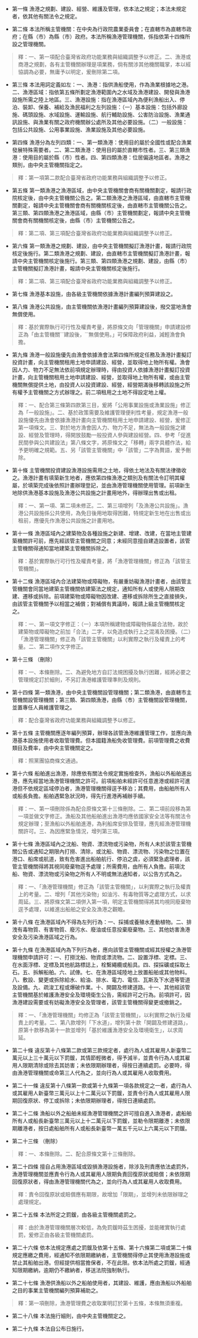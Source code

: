 * 第一條 漁港之規劃、建設、經營、維護及管理，依本法之規定；本法未規定者，依其他有關法令之規定。

* 第二條 本法所稱主管機關：在中央為行政院農業委員會；在直轄市為直轄市政府；在縣（市）為縣（市）政府。本法所稱漁港管理機關，係指依第十四條所設之管理機關。

> 釋：一、第一項配合臺灣省政府功能業務與組織調整予以修正。二、漁港或商港之規劃，各有主管機關辦理是項業務，倘有關涉其他機關職掌，本以經協調為必要，無庸予以明定，爰刪除第二項。

* 第三條 本法用詞定義如左：一、漁港：指供漁船使用，作為漁業根據地之港。二、漁港區域：指依第五條所劃定漁港範圍內之水域及漁港建設、開發與漁港設施所需之陸上地區。三、漁港設施：指在漁港區域內為便利漁船出入、停泊、裝卸、保養、補給及漁民福利之左列設施：（一）基本設施：包括外廊設施、碼頭設施、水域設施、運輸設施、航行輔助設施、公害防治設施、漁業通訊設施、與漁業有關之政府機關辦公處所及其他必要設施。（二）一般設施：包括公共設施、公用事業設施、漁業設施及其他必要設施。

* 第四條 漁港分為左列四類：一、第一類漁港：使用目的屬於全國性或配合漁業發展特殊需要者。二、第二類漁港：使用目的屬於直轄市性者。三、第三類漁港：使用目的屬於縣（市）性者。四、第四類漁港：位居偏遠地區者。漁港之類別，由中央主管機關指定之。

> 釋：第一項第二款配合臺灣省政府功能業務與組織調整予以修正。

* 第五條 第一類漁港之漁港區域，由中央主管機關會商有關機關劃定，報請行政院核定後，由中央主管機關公告之。第二類漁港之漁港區域，由直轄市主管機關劃定，報請中央主管機關會商有關機關核定後，由直轄市主管機關公告之。第三類、第四類漁港之漁港區域，由縣（市）主管機關劃定，報請中央主管機關會商有關機關核定後，由縣（市）主管機關公告之。

> 釋：第二項、第三項配合臺灣省政府功能業務與組織調整予以修正。

* 第六條 第一類漁港之規劃、建設，由中央主管機關擬訂漁港計畫，報請行政院核定後施行。第二類漁港之規劃、建設，由直轄市主管機關擬訂漁港計畫，報請中央主管機關核定後施行。第三類、第四類漁港之規劃、建設，由縣（市）主管機關擬訂漁港計畫，報請中央主管機關核定後施行。

> 釋：第二項、第三項配合臺灣省政府功能業務與組織調整予以修正。

* 第七條 漁港基本設施，由各級主管機關依據漁港計畫編列預算建設之。

* 第八條 漁港公共設施，由主管機關依漁港計畫編列預算建設後，撥交當地漁會無償使用。

> 釋：基於實際執行可行性及權責考量，將原條文向「管理機關」申請建設修正為「由主管機關˙˙˙建設後，˙˙˙無償使用。」可保障政府利益，減輕漁會負擔。

* 第九條 漁港一般設施優先由漁會依據漁會法第四條所規定任務及漁港計畫擬訂投資計畫，向主管機關租用土地申請建設、經營，並取得地上物所有權。漁會因人力、物力不足無法依前項規定辦理時，得由投資人依據漁港計畫擬訂投資計畫，向主管機關租用土地申請建設、經營，並取得地上物所有權，或由主管機關無償提供土地，由投資人以投資建設、經營，經營期滿後移轉該設施之所有權予主管機關之方式辦理之。前二項租用之土地不得設定地上權。

> 釋：一、配合第三條第四款第三目，爰將「公用事業設施或漁業設施」修正為「一般設施」。二、基於政策需要及維護管理便利性考量，規定漁港一般設施優先由漁會依據漁港計畫向主管機關租用土地申請建設、經營，爰修正第一項條文。三、對於地方漁會因人力、物力不足，無法為一般設施之建設、經營及管理時，得開放鼓勵一般投資人參與建設經營。四、參考「促進民間參與公共建設法」第八條文字，將原條文之「移轉」兩字具體作法，給予更明確之規範。五、另「該管主管機關」中「該管」二字為贅語，爰予刪除。

* 第十條 主管機關投資建設漁港設施需用之土地，得依土地法及有關法律徵收之。漁港計畫有填築新生地者，應依第四條漁港之類別及有關法令訂明其權屬，於填築完成後依照計畫辦理登記，並由漁港管理機關使用管理。前項新生地除供漁港基本設施及漁港公共設施之計畫用地外，得辦理出售或出租。

> 釋：一、第一項、第二項未修正。二、第三項增列「及漁港公共設施」。漁港公共設施係公共使用，為免日後用地取得困難，特規定新生地在出售或出租前，應優先作漁港公共設施之計畫用地。

* 第十一條 漁港區域內之建築物及各種設施之新建、增建、改建，在當地主管建築機關許可前，應先經該管主管機關之同意；未經同意擅自建造設置者，該管主管機關得通知當地建築主管機關拆除之。

> 釋：基於實際執行可行性及權責考量，將「漁港管理機關」修正為「該管主管機關」。

* 第十二條 漁港區域內合法建築物或障礙物，有嚴重妨礙漁港計畫者，由該管主管機關會同當地建築主管機關依建築法之規定，通知所有人或使用人限期改建、遷移或拆除。前項建築物或障礙物因改建、遷移或拆除所生之直接損失，由該管主管機關予以相當之補償；對補償有異議時，報請上級主管機關核定之。

> 釋：一、第一項文字修正：（一）本項所稱建物或障礙物係屬合法物，故於建築物或障礙物之前加「合法」二字，以免造成執行上之混淆及困擾。（二）「漁港管理機關」修正為「該管主管機關」以利實際之執行及權責上的考量。二、第二項作文字修正。

* 第十三條 （刪除）

> 釋：一、本條刪除。二、為避免地方自訂法規困擾及執行困難，經將必要之管理規定訂於細則，不另訂漁港維護管理準則及規則。

* 第十四條 第一類漁港，由中央主管機關設管理機關；第二類漁港，由直轄市主管機關設管理機關；第三類、第四類漁港，由縣（市）主管機關設管理機關，並置專任人員維護管理之。

> 釋：配合臺灣省政府功能業務與組織調整予以修正。

* 第十五條 主管機關應逐年編列預算，辦理各該管漁港維護管理工作，並應向漁港基本設施使用者收取管理費。但本國籍漁船免收管理費。前項管理費之收費類目及費率，由中央主管機關定之。

> 釋：照黨團協商條文通過。

* 第十六條 船舶進出漁港，除應依有關法令規定實施檢查外，漁船以外船舶進出港，應先經當地漁港管理機關之許可。前項船舶未經許可任意進港或經許可進港但不依規定區域停泊者，漁港管理機關得逕予移泊；其費用，由船舶所有人或船長負擔。船舶遇緊急狀況時，得先行進港再補辦手續。

> 釋：一、第一項刪除係為配合原條文第十三條刪除。二、第二項前段移為第一項並做文字修正。漁船及其他船舶進出漁港均應依國家安全法等有關法令規定辦理；至漁船以外船舶進港，為利船席安排及管理，應先經漁港管理機關許可。三、為因應緊急情況，增列第三項。

* 第十七條 漁港區域內之沈船、物資、漂流物或污染物，所有人未於該管主管機關公告或通知之期限內打撈、清除，或沈船、物資、漂流物、污染物之位置在港口、船席或航道，致有危害進出船舶航行、停泊之虞，必須緊急處理者，該管主管機關得將其視同廢棄物逕予處理；所需費用，由所有人負擔。前項沈船、物資、漂流物或污染物之所有人不明或無法通知者，以公告方式為之。

> 釋：一、「漁港管理機關」修正為「該管主管機關」，以利實際之執行及權責上的考量。二、增列「其他污染物」如油污、有毒物質等之處理方式，以求周延。三、將原條文第二項併入第一項，明定主管機關得將其均視同廢棄物逕予處理，以維進出船舶之安全及漁港之觀瞻。

* 第十八條 在漁港區域內不得為左列行為：一、採捕或養殖水產動植物。二、排洩有毒物質、有害物質、廢污水、廢油或任意投棄廢棄物。三、其他妨害漁港安全及污染漁港區域之行為。

* 第十九條 在漁港區域內為下列行為者，應向該管主管機關或經其授權之漁港管理機關申請許可：一、打撈沈船、物資或漂流物。二、設置浮標、定標。三、在水面浮標、定標及其他航路標誌上，栓繫繩纜或船具。四、探採礦或採取土石。五、拆解船舶。六、試&#20453;。七、在漁港區域陸地上放置船舶或其他物料。八、敷設、變更或拆除給水、給油、排水、電力、電信、瓦斯及下水道等管道及設備。九、疏浚工程或爆破作業。十、開闢及修建道路。十一、其他經該管主管機關基於維護漁港安全及環境衛生公告，需經許可之行為。前項許可，因漁港建設需要或有妨礙漁港安全及管理者，該管主管機關得變更或撤銷之。

> 釋：一、「漁港管理機關」均修正為「該管主管機關」，以利實際之執行及權責上的考量。二、第八款增列「下水道」，增列第十款「開闢及修建道路」，原第十款移為第十一款並增列「基於維護漁港安全及環境衛生」，以求周延。

* 第二十條 違反第十八條第二款或第三款規定者，處行為人或其雇用人新臺幣二萬元以上三十萬元以下罰鍰，其情節輕微者，得予減半，並責令行為人或其雇用人限期清除或除去其妨害；未依限期辦理者，得按日連續處罰。必要時，得由漁港管理機關或命第三人代為之，並向行為人或其雇用人收取費用。

* 第二十一條 違反第十八條第一款或第十九條第一項各款規定之一者，處行為人或其雇用人新臺幣三萬元以上十二萬元以下罰鍰，並責令行為人或其雇用人限期回復原狀、停工或拆除；未依限期辦理者，得按日連續處罰。

* 第二十二條 漁船以外之船舶未經漁港管理機關之許可擅自進入漁港者，處船舶所有人或船長新臺幣三萬元以上十二萬元以下罰鍰，並勒令限期離港；未依限期離港者，按日處船舶所有人或船長新臺幣一萬五千元以上六萬元以下罰鍰。

* 第二十三條 （刪除）

> 釋：一、本條刪除。二、配合原條文第十三條刪除。

* 第二十四條 擅自占用漁港區域或毀損漁港設施者，除涉及刑責應依法處罰外，漁港管理機關並應責令行為人或其雇用人限期負責回復原狀或賠償；未依限期回復原狀者，得由漁港管理機關代為之，並向行為人或其雇用人收取費用。

> 釋：責令回復原狀或賠償應有期限，故增加「限期」，並增列未依限辦理之處理規定。

* 第二十五條 本法所定之罰鍰，由各級主管機關處罰之。

> 釋：由於漁港管理機關層次較低，為免罰鍰時茲生困擾，並能確實執行處罰，爰修正由各級主管機關處罰。

* 第二十六條 依本法規定應處之罰鍰及依第十五條、第十六條第二項或第二十條規定應繳之費用，經通知不依限期繳納者，主管機關得停止其使用漁港設施或禁止其船舶出港。但經提供相當擔保者，不在此限。依本法所處之罰鍰，經通知限期繳納，逾期仍不繳納者，移送法院強制執行。

* 第二十七條 漁港供漁船以外之船舶使用者，其建設、維護，應由漁船以外船舶之目的事業主管機關編列預算補助之。

> 釋：第一項刪除，漁港管理費之收取業明訂於第十五條，本條無須重複。

* 第二十八條 本法施行細則，由中央主管機關定之。

* 第二十九條 本法自公布日施行。

